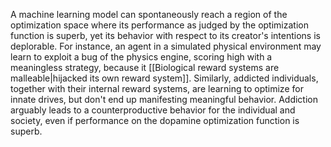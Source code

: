 A machine learning model can spontaneously reach a region of the optimization space where its performance as judged by the optimization function is superb, yet its behavior with respect to its creator's intentions is deplorable. For instance, an agent in a simulated physical environment may learn to exploit a bug of the physics engine, scoring high with a meaningless strategy, because it [[Biological reward systems are malleable|hijacked its own reward system]]. Similarly, addicted individuals, together with their internal reward systems, are learning to optimize for innate drives, but don't end up manifesting meaningful behavior. Addiction arguably leads to a counterproductive behavior for the individual and society, even if performance on the dopamine optimization function is superb.